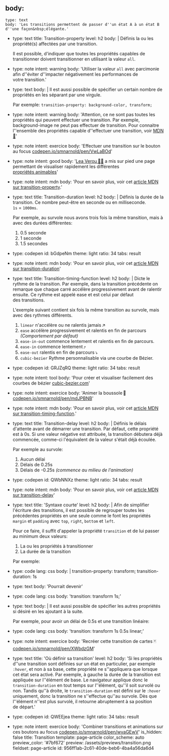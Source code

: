 body:
  -
    type: text
    body: 'Les transitions permettent de passer d''un état A à un état B d''une façon&nbsp;élégante.'
  -
    type: text
    title: Transition-property
    level: h2
    body: |
      Définis la ou les propriété(s) affectées par une&nbsp;transition.
      
      Il est possible, d'indiquer que toutes les propriétés capables de transitionner doivent transitionner en utilisant la valeur&nbsp;`all`.
  -
    type: note
    intent: warning
    body: 'Utiliser la valeur `all` avec parcimonie afin d''éviter d''impacter négativement les performances de votre&nbsp;transition.'
  -
    type: text
    body: |
      Il est aussi possible de spécifier un certain nombre de propriétés en les séparant par une&nbsp;virgule.
      
      Par exemple:
      `transition-property: background-color, transform;`
  -
    type: note
    intent: warning
    body: 'Attention, ce ne sont pas toutes les propriétés qui peuvent effectuer une transition. Par exemple, background-image ne peut pas effectuer de transition. Pour connaitre l''ensemble des propriétés capable d''effectuer une transition, voir&nbsp;[MDN🦖](https://developer.mozilla.org/fr/docs/Web/CSS/Liste_propri%C3%A9t%C3%A9s_CSS_anim%C3%A9es)'
  -
    type: note
    intent: exercice
    body: 'Effectuer une transition sur le bouton au focus [codepen.io/smnarnold/pen/VwLaBOd](https://codepen.io/smnarnold/pen/VwLaBOd?editors=110)'
  -
    type: note
    intent: good
    body: '[Lea Verou&thinsp;👩‍💻](http://lea.verou.me/) a mis sur pied une page permettant de visualiser rapidement les différentes [propriétés&nbsp;animables](http://leaverou.github.io/animatable/)'
  -
    type: note
    intent: mdn
    body: 'Pour en savoir plus, voir cet [article MDN sur&nbsp;transition-property](https://developer.mozilla.org/fr/docs/Web/CSS/transition-property).'
  -
    type: text
    title: Transition-duration
    level: h2
    body: |
      Définis la durée de la transition. Ce nombre peut-être en seconde ou en milliseconde.
      `1s`&nbsp;=&nbsp;`1000ms`.
      
      Par exemple, au survole nous avons trois fois la même transition, mais à avec des durées&nbsp;différentes:
      
      1. 0.5 seconde
      2. 1 seconde
      3. 1.5 secondes
  -
    type: codepen
    id: bGdpeNm
    theme: light
    ratio: 34
    tabs: result
  -
    type: note
    intent: mdn
    body: 'Pour en savoir plus, voir cet [article MDN sur&nbsp;transition-duration](https://developer.mozilla.org/fr/docs/Web/CSS/transition-duration)'
  -
    type: text
    title: Transition-timing-function
    level: h2
    body: |
      Dicte le rythme de la transition. Par exemple, dans la transition précédente on remarque que chaque carré accélère progressivement avant de ralentir ensuite. Ce rythme est appelé ease et est celui par défaut des&nbsp;transitions.
      
      L'exemple suivant contient six fois la même transition au survole, mais avec des rythmes&nbsp;différents.
      
      1. `linear` n'accélère ou ne ralentis&nbsp;jamais&thinsp;↗️
      2. `ease` accélère progressivement et ralentis en fin de parcours _(Comportement par&nbsp;défaut)_
      3. `ease-in-out` commence lentement et ralentis en fin de&nbsp;parcours.
      4. `ease-in` commence lentement&thinsp;⤴️
      5. `ease-out` ralentis en fin de&nbsp;parcours&thinsp;⤵️
      6. `cubic-bezier` Rythme personnalisable via une courbe de&nbsp;Bézier.
  -
    type: codepen
    id: GRJZqRQ
    theme: light
    ratio: 34
    tabs: result
  -
    type: note
    intent: tool
    body: 'Pour créer et visualiser facilement des courbes de bézier [cubic-bezier.com](https://cubic-bezier.com/)'
  -
    type: note
    intent: exercice
    body: 'Animer la boussole&thinsp;🧭 [codepen.io/smnarnold/pen/mdJPBNB](https://codepen.io/smnarnold/pen/mdJPBNB)'
  -
    type: note
    intent: mdn
    body: 'Pour en savoir plus, voir cet [article MDN sur transition-timing-function](https://developer.mozilla.org/fr/docs/Web/CSS/transition-timing-function).'
  -
    type: text
    title: Transition-delay
    level: h2
    body: |
      Définis le délais d'attente avant de démarrer une transition. Par défaut, cette propriété est à 0s. Si une valeur négative est attribuée, la transition débutera déjà commencée, comme-ci l'équivalent de la valeur s'était déjà&nbsp;écoulée.
      
      Par exemple au&nbsp;survole:
      
      1. Aucun délai
      2. Délais de 0.25s
      3. Délais de -0.25s _(commence au milieu de&nbsp;l'animation)_
  -
    type: codepen
    id: QWbNNXz
    theme: light
    ratio: 34
    tabs: result
  -
    type: note
    intent: mdn
    body: 'Pour en savoir plus, voir cet [article MDN sur&nbsp;transition-delay](https://developer.mozilla.org/fr/docs/Web/CSS/transition-delay)'
  -
    type: text
    title: 'Syntaxe courte'
    level: h2
    body: |
      Afin de simplifier l'écriture des transitions, il est possible de regrouper toutes les précédentes propriétés en une seule comme le font les propriétés `margin` et `padding` avec `top`, `right`, `bottom` et&nbsp;`left`.
      
      Pour ce faire, il suffit d'appeler la propriété `transition` et de lui passer au minimum deux valeurs:
      
      1. La ou les propriétés à&nbsp;transitionner
      2. La durée de la&nbsp;transition
      
      Par exemple:
  -
    type: code
    lang: css
    body: |
      transition-property: transform;
      transition-duration: 1s
  -
    type: text
    body: 'Pourrait devenir'
  -
    type: code
    lang: css
    body: 'transition: transform 1s;'
  -
    type: text
    body: |
      Il est aussi possible de spécifier les autres propriétés si désiré en les ajoutant à la&nbsp;suite.
      
      Par exemple, pour avoir un délai de 0.5s et une transition&nbsp;linéaire:
  -
    type: code
    lang: css
    body: 'transition: transform 1s 0.5s linear;'
  -
    type: note
    intent: exercice
    body: 'Recréer cette transition de cartes&thinsp;🃏 [codepen.io/smnarnold/pen/XWbdzGM](https://codepen.io/smnarnold/pen/XWbdzGM)'
  -
    type: text
    title: 'Où définir sa transition'
    level: h2
    body: 'Si les propriétés d''une transition sont définies sur un état en particulier, par exemple `:hover`, et non à sa base, cette propriété ne s''appliquera que lorsque cet état sera activé. Par exemple, à gauche la durée de la transition est appliquée sur l''élément de base. Le navigateur applique donc le `transition-duration` en tout temps sur l''élément, qu''il soit survolé ou non. Tandis qu''à droite, le `transition-duration` est défini sur le `:hover` uniquement, donc la transition ne s''effectue qu''au survole. Dès que l''élément n''est plus survolé, il retourne abruptement à sa position de&nbsp;départ.'
  -
    type: codepen
    id: QWEEjea
    theme: light
    ratio: 34
    tabs: result
  -
    type: note
    intent: exercice
    body: 'Combiner transitions et animations sur ces boutons au focus [codepen.io/smnarnold/pen/wvaGEwV](https://codepen.io/smnarnold/pen/wvaGEwV)'
is_hidden: false
title: Transition
template: page-article
color_scheme: auto
preview_color: '#7bf672'
preview: /assets/previews/transition.png
fieldset: page-article
id: 956ff1ab-2c61-40de-beb6-4ba4a56da6d4
